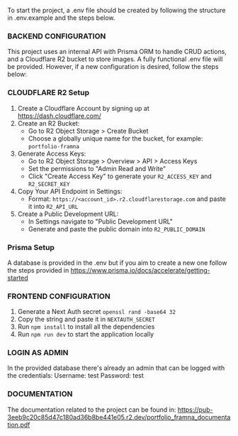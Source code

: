 To start the project, a .env file should be created by following the structure in .env.example and the steps below.

### BACKEND CONFIGURATION

This project uses an internal API with Prisma ORM to handle CRUD actions, and a Cloudflare R2 bucket to store images. A fully functional .env file will be provided. However, if a new configuration is desired, follow the steps below:

### CLOUDFLARE R2 Setup

1. Create a Cloudflare Account by signing up at https://dash.cloudflare.com/
2. Create an R2 Bucket:
   - Go to R2 Object Storage > Create Bucket
   - Choose a globally unique name for the bucket, for example: `portfolio-framna`
3. Generate Access Keys:
   - Go to R2 Object Storage > Overview > API > Access Keys
   - Set the permissions to "Admin Read and Write"
   - Click "Create Access Key" to generate your `R2_ACCESS_KEY` and `R2_SECRET_KEY`
4. Copy Your API Endpoint in Settings:
   - Format: `https://<account_id>.r2.cloudflarestorage.com` and paste it into `R2_API_URL`
5. Create a Public Development URL:
   - In Settings navigate to "Public Development URL"
   - Generate and paste the public domain into `R2_PUBLIC_DOMAIN`

### Prisma Setup

A database is provided in the .env but if you aim to create a new one follow the steps provided in https://www.prisma.io/docs/accelerate/getting-started

### FRONTEND CONFIGURATION

1. Generate a Next Auth secret `openssl rand -base64 32`
2. Copy the string and paste it in `NEXTAUTH_SECRET`
3. Run `npm install` to install all the dependencies
4. Run `npm run dev` to start the application locally

### LOGIN AS ADMIN

In the provided database there's already an admin that can be logged with the credentials:
Username: test
Password: test

### DOCUMENTATION

The documentation related to the project can be found in: https://pub-3eeb9c20c85d47c180ad36b8be441e05.r2.dev/portfolio_framna_documentation.pdf
